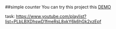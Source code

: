 ##simple counter
You can try this project this [DEMO](https://Vadzimka0.github.io/simple-counter)

task:
https://www.youtube.com/playlist?list=PLbLBXDhswD1fmeRsL8xkY6k6hGk2xzEpf
